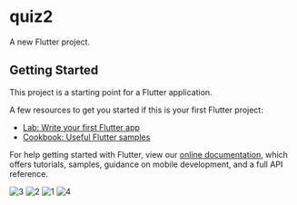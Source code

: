 # quiz2

A new Flutter project.

## Getting Started

This project is a starting point for a Flutter application.

A few resources to get you started if this is your first Flutter project:

- [Lab: Write your first Flutter app](https://flutter.dev/docs/get-started/codelab)
- [Cookbook: Useful Flutter samples](https://flutter.dev/docs/cookbook)

For help getting started with Flutter, view our
[online documentation](https://flutter.dev/docs), which offers tutorials,
samples, guidance on mobile development, and a full API reference.


![3](https://user-images.githubusercontent.com/47387695/117701123-7cd62180-b1e4-11eb-8c51-dddc49c8889f.PNG)
![2](https://user-images.githubusercontent.com/47387695/117701133-7f387b80-b1e4-11eb-80ff-7ada8fd135f8.PNG)
![1](https://user-images.githubusercontent.com/47387695/117701135-7fd11200-b1e4-11eb-97f6-941529a8c2fa.PNG)
![4](https://user-images.githubusercontent.com/47387695/117701137-7fd11200-b1e4-11eb-88a8-c95b00e47f42.PNG)
